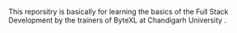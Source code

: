 This reporsitry is basically for learning the basics of the Full Stack Development by the trainers of ByteXL at Chandigarh University .
